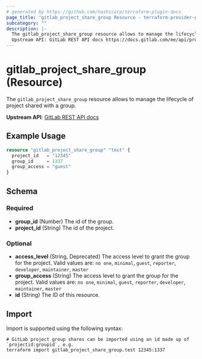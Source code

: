 ```yaml
---
# generated by https://github.com/hashicorp/terraform-plugin-docs
page_title: "gitlab_project_share_group Resource - terraform-provider-gitlab"
subcategory: ""
description: |-
  The gitlab_project_share_group resource allows to manage the lifecycle of project shared with a group.
  Upstream API: GitLab REST API docs https://docs.gitlab.com/ee/api/projects.html#share-project-with-group
---
```


# gitlab_project_share_group (Resource)

The `gitlab_project_share_group` resource allows to manage the lifecycle of project shared with a group.

**Upstream API**: [GitLab REST API docs](https://docs.gitlab.com/ee/api/projects.html#share-project-with-group)

## Example Usage

```terraform
resource "gitlab_project_share_group" "test" {
  project_id   = "12345"
  group_id     = 1337
  group_access = "guest"
}
```

<!-- schema generated by tfplugindocs -->
## Schema

### Required

- **group_id** (Number) The id of the group.
- **project_id** (String) The id of the project.

### Optional

- **access_level** (String, Deprecated) The access level to grant the group for the project. Valid values are: `no one`, `minimal`, `guest`, `reporter`, `developer`, `maintainer`, `master`
- **group_access** (String) The access level to grant the group for the project. Valid values are: `no one`, `minimal`, `guest`, `reporter`, `developer`, `maintainer`, `master`
- **id** (String) The ID of this resource.

## Import

Import is supported using the following syntax:

```shell
# GitLab project group shares can be imported using an id made up of `projectid:groupid`, e.g.
terraform import gitlab_project_share_group.test 12345:1337
```
